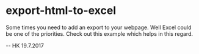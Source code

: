 # export-html-to-excel
Some times you need to add an export to your webpage. Well Excel could be one of the priorities.
Check out this example which helps in this regard.

-- HK 19.7.2017
